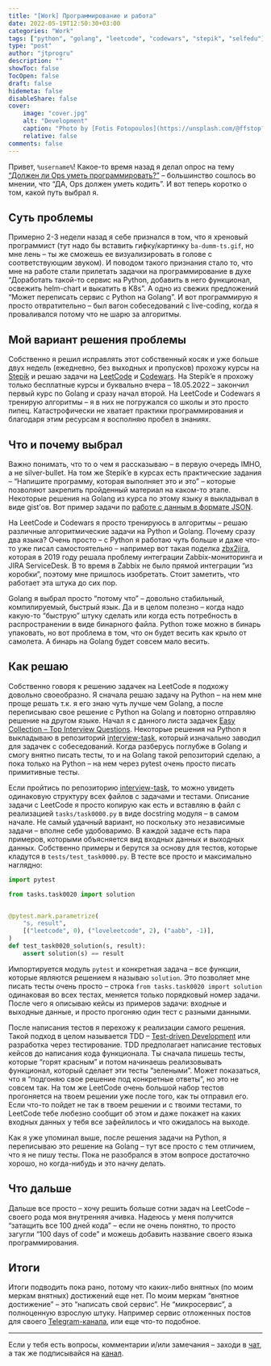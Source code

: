 ```yaml
---
title: "[Work] Программирование и работа"
date: 2022-05-19T12:50:30+03:00
categories: "Work"
tags: ["python", "golang", "leetcode", "codewars", "stepik", "selfedu"]
type: "post"
author: "jtprogru"
description: ""
showToc: false
TocOpen: false
draft: false
hidemeta: false
disableShare: false
cover:
    image: "cover.jpg"
    alt: "Development"
    caption: "Photo by [Fotis Fotopoulos](https://unsplash.com/@ffstop?utm_source=unsplash&utm_medium=referral&utm_content=creditCopyText) on [Unsplash](https://unsplash.com/s/photos/development?utm_source=unsplash&utm_medium=referral&utm_content=creditCopyText)"
    relative: false
comments: false
---
```


Привет, `%username%`! Какое-то время назад я делал опрос на тему [“Должен ли Ops уметь программировать?”](https://ttttt.me/jtprogru_channel/4005) – большинство сошлось во мнении, что “ДА, Ops должен уметь кодить”. И вот теперь коротко о том, какой путь выбрал я.

## Суть проблемы

Примерно 2-3 недели назад я себе признался в том, что я хреновый программист (тут надо бы вставить гифку/картинку `ba-dumm-ts.gif`, но мне лень – ты же сможешь ее визуализировать в голове с соответствующим звуком). И поводом такого признания стало то, что мне на работе стали прилетать задачки на программирование в духе “Доработать такой-то сервис на Python, добавить в него функционал, освежить helm-chart и выкатить в K8s”. А одно из свежих предложений “Может переписать сервис с Python на Golang”. И вот программирую я просто отвратительно – был вагон собеседований с live-coding, когда я проваливался потому что не шарю за алгоритмы.

## Мой вариант решения проблемы

Собственно я решил исправлять этот собственный косяк и уже больше двух недель (ежедневно, без выходных и пропусков) прохожу курсы на [Stepik](https://stepik.org/users/19437562) и решаю задачи на [LeetCode](https://leetcode.com/jtprogru/) и [Codewars](https://www.codewars.com/users/jtprogru). На Stepik’e я прохожу только бесплатные курсы и буквально вчера – 18.05.2022 – закончил первый курс по Golang и сразу начал второй. На LeetCode и Codewars я тренирую алгоритмы – я в них не погружался со школы и это просто пипец. Катастрофически не хватает практики программирования и благодаря этим ресурсам я восполняю пробел в знаниях.

## Что и почему выбрал

Важно понимать, что то о чем я рассказываю – в первую очередь IMHO, а не  silver-bullet. На том же Stepik’e в курсах есть практические задания – “Напишите программу, которая выполняет это и это” – которые позволяют закрепить пройденный материал на каком-то этапе. Некоторые решения на Golang из курса по этому языку я выкладывал в виде gist’ов. Вот пример задачи по [работе с данным в формате JSON](https://gist.github.com/jtprogru/adf67c1f552b6f0149a554555aeaaa8f). 

На LeetCode и Codewars я просто тренируюсь в алгоритмы – решаю различные алгоритмические задачи на Python и Golang. Почему сразу два языка? Очень просто – с Python я работаю чуть больше и даже что-то уже писал самостоятельно – например вот такая поделка [zbx2jira](https://github.com/jtprogru/zbx2jira), которая в 2019 году решала проблему интеграции Zabbix-мониторинга и JIRA ServiceDesk. В то время в Zabbix не было прямой интеграции “из коробки”, поэтому мне пришлось изобретать. Стоит заметить, что работает эта штука до сих пор. 

Golang я выбрал просто “потому что” – довольно стабильный, компилируемый, быстрый язык. Да и в целом полезно – когда надо какую-то “быструю” штуку сделать или когда есть потребность в распространении в виде бинарного файла. Python тоже можно в бинарь упаковать, но вот проблема в том, что он будет весить как крыло от самолета. А бинарь на Golang будет совсем мало весить.

## Как решаю

Собственно говоря к решению задачек на LeetCode я подхожу довольно своеобразно. Я сначала решаю задачу на Python – на нем мне проще решать т.к. я его знаю чуть лучше чем Golang, а после переписываю свое решение с Python на Golang и повторно отправляю решение на другом языке. Начал я с данного листа задачек [Easy Collection – Top Interview Questions](https://leetcode.com/explore/interview/card/top-interview-questions-easy/). Некоторые решения на Python я выкладываю в репозиторий [interview-task](https://github.com/jtprogru/interview-task), который изначально заводил для задачек с собеседований. Когда разберусь поглубже в Golang и смогу внятно писать тесты, то и на Golang такой репозиторий сделаю, а пока только на Python – на нем через pytest очень просто писать примитивные тесты.

Если пройтись по репозиторию [interview-task](https://github.com/jtprogru/interview-task), то можно увидеть одинаковую структуру всех файлов с задачами и тестами. Описание задачи с LeetCode я просто копирую как есть и вставляю в файл с реализацией `tasks/task0000.py` в виде docstring модуля – в самом начале. Не самый удачный вариант, но поскольку это независимые задачи – вполне себе удобоваримо. В каждой задаче есть пара примеров, которыми объясняется вид входных данных и выходных данных. Собственно примеры и берутся за основу для тестов, которые кладутся в `tests/test_task0000.py`. В тесте все просто и максимально наглядно:

```python
import pytest

from tasks.task0020 import solution


@pytest.mark.parametrize(
    "s, result",
    [("leetcode", 0), ("loveleetcode", 2), ("aabb", -1)],
)
def test_task0020_solution(s, result):
    assert solution(s) == result

```

Импортируется модуль `pytest` и конкретная задача – все функции, которые являются решением я называю `solution`. Это позволяет мне писать тесты очень просто – строка `from tasks.task0020 import solution`  одинаковая во всех тестах, меняется только порядковый номер задачи. После чего я описываю кейсы из примеров задачи: входные и выходные данные, и просто прогоняю один тест с разными данными.

После написания тестов я перехожу к реализации самого решения. Такой подход в целом называется TDD – [Test-driven Development](https://en.wikipedia.org/wiki/Test-driven_development) или разработка через тестирование. TDD предполагает написание тестовых кейсов до написания кода функционала. Ты сначала пишешь тесты, которые “горят красным” и потом начинаешь реализовывать функционал, который сделает эти тесты “зелеными”. Может показаться, что я “подгоняю свое решение под конкретные ответы”, но это не совсем так. На том же LeetCode очень большой набор тестов прогоняется на твоем решении уже после того, как ты отправил его. Если что-то пойдет не так в твоем решении и с твоими тестами, то LeetCode тебе любезно сообщит об этом и даже покажет на каких входных данных у тебя все зафейлилось и что ожидалось на выходе.

Как я уже упоминал выше, после решения задачи на Python, я переписываю это решение на Golang – тут все просто с тем отличием, что я не пишу тесты. Пока не разобрался в этом вопросе достаточно хорошо, но когда-нибудь и это начну делать.

## Что дальше

Дальше все просто – хочу решить больше сотни задач на LeetCode – своего рода моя внутренняя ачивка. Надеюсь у меня получится “затащить все 100 дней кода” – если не очень понятно, то просто загугли “100 days of code” и можешь добавить название своего языка программирования.

## Итоги

Итоги подводить пока рано, потому что каких-либо внятных (по моим меркам внятных) достижений еще нет. По моим меркам “внятное достижение” – это “написать свой сервис”. Не “микросервис”, а полноценную взрослую штуку. Например сервис отложенных постов для своего [Telegram-канала](https://ttttt.me/jtprogru_channel), или еще что-то подобное.



---
Если у тебя есть вопросы, комментарии и/или замечания – заходи в [чат](https://ttttt.me/jtprogru_chat), а так же подписывайся на [канал](https://ttttt.me/jtprogru_channel).
